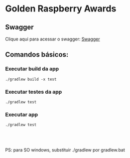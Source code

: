 # Golden Raspberry Awards  

## Swagger
Clique aqui para acessar o swagger: [Swagger](http://localhost:8080/swagger-ui/index.html#/)

## Comandos básicos:

### Executar build da app
`./gradlew build -x test`

### Executar testes da app
`./gradlew test`

### Executar app
`./gradlew test`

\
\
\
PS: para SO windows, substituir ./gradlew por gradlew.bat
